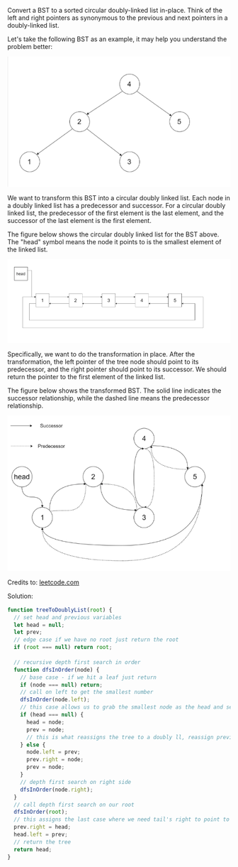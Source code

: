 Convert a BST to a sorted circular doubly-linked list in-place. Think of the left and right pointers as synonymous to the previous and next pointers in a doubly-linked list.

Let's take the following BST as an example, it may help you understand the problem better:

![](tree-to-doubly-list1.png)

We want to transform this BST into a circular doubly linked list. Each node in a doubly linked list has a predecessor and successor. For a circular doubly linked list, the predecessor of the first element is the last element, and the successor of the last element is the first element.

The figure below shows the circular doubly linked list for the BST above. The "head" symbol means the node it points to is the smallest element of the linked list.

![](tree-to-doubly-list2.png)

Specifically, we want to do the transformation in place. After the transformation, the left pointer of the tree node should point to its predecessor, and the right pointer should point to its successor. We should return the pointer to the first element of the linked list.

The figure below shows the transformed BST. The solid line indicates the successor relationship, while the dashed line means the predecessor relationship.

![](tree-to-doubly-list3.png)

Credits to: [leetcode.com](https://leetcode.com/problems/convert-binary-search-tree-to-sorted-doubly-linked-list/description/)

Solution:

```js
function treeToDoublyList(root) {
  // set head and previous variables
  let head = null;
  let prev;
  // edge case if we have no root just return the root
  if (root === null) return root;

  // recursive depth first search in order
  function dfsInOrder(node) {
    // base case - if we hit a leaf just return
    if (node === null) return;
    // call on left to get the smallest number
    dfsInOrder(node.left);
    // this case allows us to grab the smallest node as the head and set prev
    if (head === null) {
      head = node;
      prev = node;
      // this is what reassigns the tree to a doubly ll, reassign previous to keep traversal
    } else {
      node.left = prev;
      prev.right = node;
      prev = node;
    }
    // depth first search on right side
    dfsInOrder(node.right);
  }
  // call depth first search on our root
  dfsInOrder(root);
  // this assigns the last case where we need tail's right to point to head and head's left to point to tail
  prev.right = head;
  head.left = prev;
  // return the tree
  return head;
}
```
